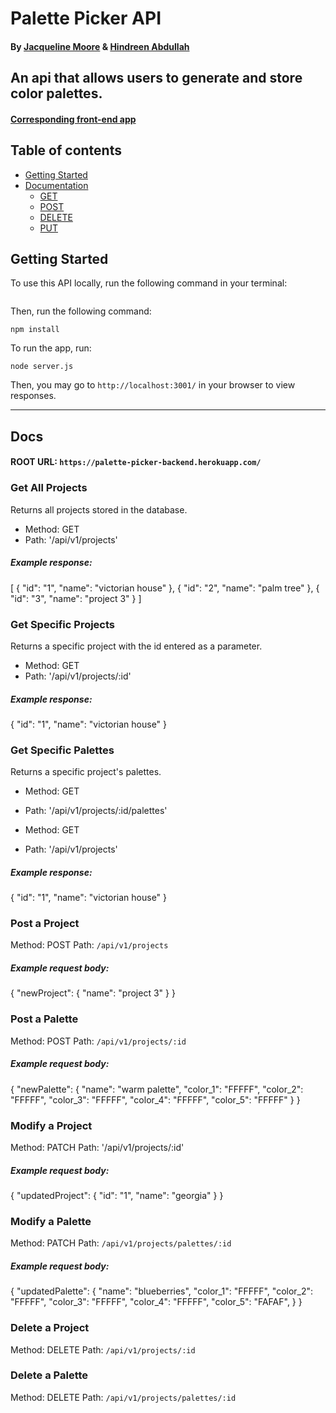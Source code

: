 # Palette Picker API 
#### By [Jacqueline Moore](https://github.com/jacquelinebelle/) & [Hindreen Abdullah](https://github.com/hndfaw)

## An api that allows users to generate and store color palettes.

#### [Corresponding front-end app](https://github.com/jacquelinebelle/palette-picker-fe)

## Table of contents
* [Getting Started](#Getting-Started)
* [Documentation](#Docs)
  * [GET](#Get)
  * [POST](#POST)
  * [DELETE](#DELETE)
  * [PUT](#PUT)


## Getting Started

To use this API locally, run the following command in your terminal:

```git clone https://github.com/hndfaw/Palette-Picker-BE.git
```

Then, run the following command:

```
npm install
```

To run the app, run:

```
node server.js
```

Then, you may go to `http://localhost:3001/` in your browser to view responses.

---

## Docs

#### ROOT URL: `https://palette-picker-backend.herokuapp.com/` 

### Get All Projects
Returns all projects stored in the database.

- Method: GET
- Path: '/api/v1/projects'

##### Example response:

[
    {
       "id": "1",
        "name": "victorian house"
    },
    {
       "id": "2",
        "name": "palm tree"
    },
    {
       "id": "3",
        "name": "project 3"
    }
]

### Get Specific Projects
Returns a specific project with the id entered as a parameter.

- Method: GET
- Path: '/api/v1/projects/:id'

##### Example response:


{
    "id": "1",
    "name": "victorian house"
}

  

### Get Specific Palettes
Returns a specific project's palettes.

- Method: GET
- Path: '/api/v1/projects/:id/palettes'

- Method: GET
- Path: '/api/v1/projects'

##### Example response:


{
    "id": "1",
    "name": "victorian house"
}

  
### Post a Project

Method: POST
Path: `/api/v1/projects`

##### Example request body:

{
    "newProject": {
        "name": "project 3"
    }
}
  
  
### Post a Palette
  
Method: POST
Path: `/api/v1/projects/:id`

##### Example request body:

{
    "newPalette": {
        "name": "warm palette",
        "color_1": "FFFFF",
        "color_2": "FFFFF",
        "color_3": "FFFFF",
        "color_4": "FFFFF",
        "color_5": "FFFFF"
    }
}
  
### Modify a Project

Method: PATCH
Path: '/api/v1/projects/:id'

##### Example request body:

{
    "updatedProject": {
        "id": "1",
        "name": "georgia"
    }
}
  
### Modify a Palette
 
 Method: PATCH
 Path: `/api/v1/projects/palettes/:id`

##### Example request body:
{
    "updatedPalette": {
        "name": "blueberries",
        "color_1": "FFFFF",
        "color_2": "FFFFF",
        "color_3": "FFFFF",
        "color_4": "FFFFF",
        "color_5": "FAFAF",
    }
}
  
### Delete a Project

Method: DELETE
Path: `/api/v1/projects/:id`
  
### Delete a Palette

Method: DELETE
Path: `/api/v1/projects/palettes/:id`